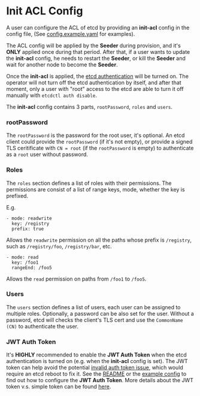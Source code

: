 # Init ACL Config

A user can configure the ACL of etcd by providing an **init-acl** config
in the config file, (See [config.example.yaml](../config.example.yaml) for examples).

The ACL config will be applied by the **Seeder** during provision, and it's **ONLY** applied once during that period.
After that, if a user wants to update the **init-acl** config, he needs to restart the **Seeder**,
or kill the **Seeder** and wait for another node to become the **Seeder**.

Once the **init-acl** is applied, the [etcd authentication](https://github.com/etcd-io/etcd/blob/master/Documentation/op-guide/authentication.md) will be turned on.
The operator will not turn off the etcd authentication by itself, and after that moment,
only a user with "root" access to the etcd are able to turn it off manually with ```etcdctl auth disable```.

The **init-acl** config contains 3 parts, `rootPassword`, `roles` and `users`.

### rootPassword

The `rootPassword` is the password for the root user, it's optional.
An etcd client could provide the `rootPassword` (if it's not empty),
or provide a signed TLS ceritificate with `CN = root` (if the `rootPassword` is empty) to authenticate as a `root` user without password.

### Roles

The `roles` section defines a list of roles with their permissions.
The permissions are consist of a list of range keys, mode, whether the key is prefixed.

E.g.

```
- mode: readwrite
  key: /registry
  prefix: true
```
Allows the `readwrite` permission on all the paths whose prefix is `/registry`, such as `/registry/foo`, `/registry/bar`, etc.

```
- mode: read
  key: /foo1
  rangeEnd: /foo5
```
Allows the `read` permission on paths from `/foo1` to `/foo5`.


### Users

The `users` section defines a list of users, each user can be assigned to multiple roles.
Optionally, a password can be also set for the user.
Without a password, etcd will checks the client's TLS cert and use the `CommonName (CN)` to authenticate the user.


### JWT Auth Token

It's **HIGHLY** recommended to enable the **JWT Auth Token** when the etcd authentication is turned on (e.g. when the **init-acl** config is set).
The JWT token can help avoid the potential [invalid auth token issue](https://github.com/etcd-io/etcd/issues/9629), which would require an etcd reboot to fix it.
See the [README](../README.md) or the [example config](../config.example.yaml) to find out how to configure the **JWT Auth Token**.
More details about the JWT token v.s. simple token can be found [here](https://etcd.io/docs/v3.2/learning/auth_design/#two-types-of-tokens-simple-and-jwt).
